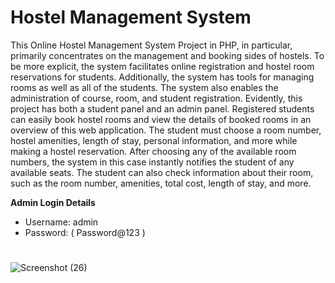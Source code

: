 # Hostel Management System 
This Online Hostel Management System Project in PHP, in particular, primarily concentrates on the management and booking sides of hostels. To be more explicit, the system facilitates online registration and hostel room reservations for students. Additionally, the system has tools for managing rooms as well as all of the students. 
The system also enables the administration of course, room, and student registration. Evidently, this project has both a student panel and an admin panel. Registered students can easily book hostel rooms and view the details of booked rooms in an overview of this web application. The student must choose a room number, hostel amenities, length of stay, personal information, and more while making a hostel reservation. After choosing any of the available room numbers, the system in this case instantly notifies the student of any available seats. The student can also check information about their room, such as the room number, amenities, total cost, length of stay, and more.

**Admin Login Details**
* Username: admin
* Password: ( Password@123 )
#
![Screenshot (26)](https://user-images.githubusercontent.com/36708000/203343945-7eca5c5a-986a-4ffd-b7cf-c47f477904ad.png)
